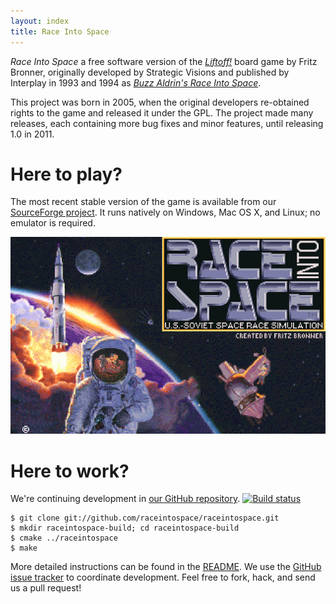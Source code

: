 ```yaml
---
layout: index
title: Race Into Space
---
```

*Race Into Space* a free software version of the [*Liftoff!*](http://boardgamegeek.com/boardgame/2853/liftoff) board game by Fritz Bronner, originally developed by Strategic Visions and published by Interplay in 1993 and 1994 as [*Buzz Aldrin's Race Into Space*](http://en.wikipedia.org/wiki/Buzz_Aldrin%27s_Race_into_Space).

This project was born in 2005, when the original developers re-obtained rights to the game and released it under the GPL. The project made many releases, each containing more bug fixes and minor features, until releasing 1.0 in 2011.

# Here to play?

The most recent stable version of the game is available from our [SourceForge project](https://sourceforge.net/projects/raceintospace/). It runs natively on Windows, Mac OS X, and Linux; no emulator is required.

![Splash screen](/images/screenshots/splash_screen.png)

# Here to work?

We're continuing development in [our GitHub repository](https://github.com/raceintospace/raceintospace). <a href="https://travis-ci.org/raceintospace/raceintospace"><img class="travis" src="https://secure.travis-ci.org/raceintospace/raceintospace.png?branch=master" alt="Build status"></a>

    $ git clone git://github.com/raceintospace/raceintospace.git
    $ mkdir raceintospace-build; cd raceintospace-build
    $ cmake ../raceintospace
    $ make

More detailed instructions can be found in the [README](https://github.com/raceintospace/raceintospace#readme). We use the [GitHub issue tracker](https://github.com/raceintospace/raceintospace/issues?state=open) to coordinate development. Feel free to fork, hack, and send us a pull request!
